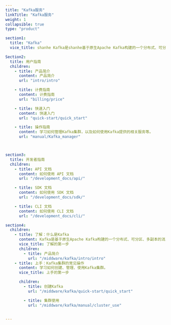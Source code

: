 ```yaml
---
title: "Kafka服务"
linkTitle: "Kafka服务"
weight: 1
collapsible: true
type: "product"

section1:
  title: "Kafka"
  vice_title: shanhe Kafka是shanhe基于原生Apache Kafka构建的一个分布式、可分区、多副本的消息队列集群服务，具有高吞吐量、低延迟等优点，同时提供灵活的网络配置、在线伸缩、监控和告警等功能助您更好地管理集群。

Section2:
  title: 用户指南
  children:
    - title: 产品简介
      content: 产品简介
      url: "intro/intro"

    - title: 计费指南
      content: 计费指南
      url: "billing/price"

    - title: 快速入门
      content: 快速入门
      url: "quick-start/quick_start"

    - title: 操作指南
      content: 学习如何管理Kafka集群，以及如何使用Kafka提供的相关服务等。
      url: "manual/Kafka_manager"



section3:
  title: 开发者指南
  children:
    - title: API 文档
      content: 如何使用 API 文档
      url: "/development_docs/api/"

    - title: SDK 文档
      content: 如何使用 SDK 文档
      url: "/development_docs/sdk/"

    - title: CLI 文档
      content: 如何使用 CLI 文档
      url: "/development_docs/cli/"

section4:
  children:
    - title: 了解：什么是Kafka
      content: Kafka是基于原生Apache Kafka构建的一个分布式、可分区、多副本的消息队列集群服务。
      vice_title: 了解的第一步
      children:
        - title: 产品简介
          url: "/middware/kafka/intro/intro"
    - title: 上手：Kafka集群的常见操作
      content: 学习如何创建、管理、使用Kafka集群。
      vice_title: 上手的第一步

      children: 
        - title: 创建Kafka
          url: "/middware/kafka/quick-start/quick_start"

        - title: 集群使用
          url: "/middware/kafka/manual/cluster_use"

    
---
```

